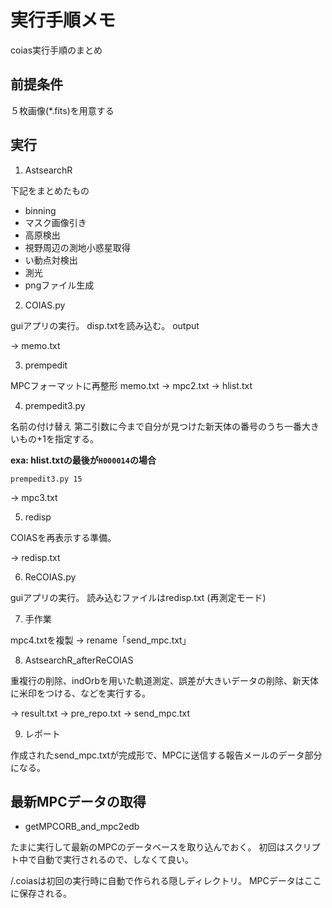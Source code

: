 # 実行手順メモ

coias実行手順のまとめ

## 前提条件

５枚画像(*.fits)を用意する

## 実行

1. AstsearchR

下記をまとめたもの

* binning
* マスク画像引き
* 高原検出
* 視野周辺の測地小惑星取得
* い動点対検出
* 測光
* pngファイル生成

2. COIAS.py

guiアプリの実行。
disp.txtを読み込む。
output

-> memo.txt

3. prempedit

MPCフォーマットに再整形
memo.txt -> mpc2.txt -> hlist.txt

4. prempedit3.py

名前の付け替え
第二引数に今まで自分が見つけた新天体の番号のうち一番大きいもの+1を指定する。

__exa: hlist.txtの最後が`H000014`の場合__

```prempedit3.py 15```

-> mpc3.txt

5. redisp

COIASを再表示する準備。

-> redisp.txt

6. ReCOIAS.py

guiアプリの実行。
読み込むファイルはredisp.txt
(再測定モード)

7. 手作業

mpc4.txtを複製 -> rename「send_mpc.txt」

8. AstsearchR_afterReCOIAS

重複行の削除、indOrbを用いた軌道測定、誤差が大きいデータの削除、新天体に米印をつける、などを実行する。

-> result.txt -> pre_repo.txt -> send_mpc.txt

9. レポート

作成されたsend_mpc.txtが完成形で、MPCに送信する報告メールのデータ部分になる。

## 最新MPCデータの取得

* getMPCORB_and_mpc2edb

 たまに実行して最新のMPCのデータベースを取り込んでおく。 初回はスクリプト中で自動で実行されるので、しなくて良い。
 
 /.coiasは初回の実行時に自動で作られる隠しディレクトリ。
 MPCデータはここに保存される。